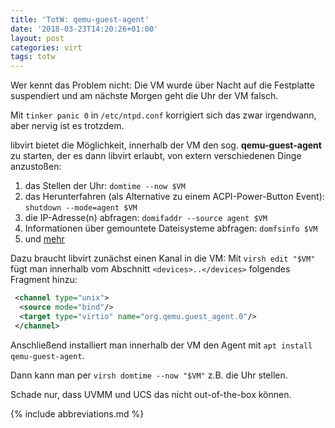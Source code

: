 ```yaml
---
title: 'TotW: qemu-guest-agent'
date: '2018-03-23T14:20:26+01:00'
layout: post
categories: virt
tags: totw
---
```


Wer kennt das Problem nicht: Die VM wurde über Nacht auf die Festplatte suspendiert und am nächste Morgen geht die Uhr der VM falsch.

Mit `tinker panic 0` in `/etc/ntpd.conf` korrigiert sich das zwar irgendwann, aber nervig ist es trotzdem.

libvirt bietet die Möglichkeit, innerhalb der VM den sog. **qemu-guest-agent** zu starten, der es dann libvirt erlaubt, von extern verschiedenen Dinge anzustoßen:

1. das Stellen der Uhr: `domtime --now $VM`
2. das Herunterfahren (als Alternative zu einem ACPI-Power-Button Event): `shutdown --mode=agent $VM`
3. die IP-Adresse(n) abfragen: `domifaddr --source agent $VM`
4. Informationen über gemountete Dateisysteme abfragen: `domfsinfo $VM`
5. und [mehr](https://access.redhat.com/documentation/en-us/red_hat_enterprise_linux/7/html/virtualization_deployment_and_administration_guide/sect-using_the_qemu_guest_virtual_machine_agent_protocol_cli-libvirt_commands)

Dazu braucht libvirt zunächst einen Kanal in die VM: Mit `virsh edit "$VM"` fügt man innerhalb vom Abschnitt `<devices>..</devices>` folgendes Fragment hinzu:
```xml
 <channel type="unix">
  <source mode="bind"/>
  <target type="virtio" name="org.qemu.guest_agent.0"/>
 </channel>
```

Anschließend installiert man innerhalb der VM den Agent mit `apt install qemu-guest-agent`.

Dann kann man per `virsh domtime --now "$VM"` z.B. die Uhr stellen.

Schade nur, dass UVMM und UCS das nicht out-of-the-box können.

{% include abbreviations.md %}
